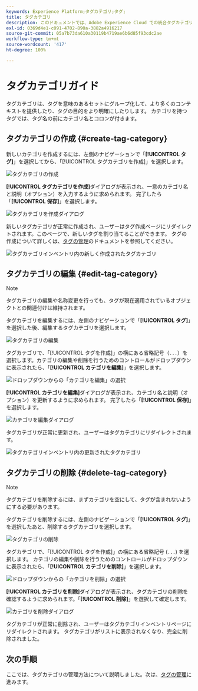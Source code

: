```yaml
---
keywords: Experience Platform;タグカテゴリ;タグ;
title: タグカテゴリ
description: このドキュメントでは、Adobe Experience Cloud での統合タグカテゴリの管理について説明します
exl-id: 0369d4e1-c091-4702-890a-3882a4916217
source-git-commit: 05a7b73da610a30119b4719ae6b6d85f93cdc2ae
workflow-type: tm+mt
source-wordcount: '417'
ht-degree: 100%

---
```


# タグカテゴリガイド

タグカテゴリは、タグを意味のあるセットにグループ化して、より多くのコンテキストを提供したり、タグの目的をより明確にしたりします。 カテゴリを持つタグでは、タグ名の前にカテゴリ名とコロンが付きます。

## タグカテゴリの作成 {#create-tag-category}

新しいカテゴリを作成するには、左側のナビゲーションで「**[!UICONTROL タグ]**」を選択してから、「[!UICONTROL タグカテゴリを作成]」を選択します。

![タグカテゴリの作成](./images/create-tag-category.png)

**[!UICONTROL タグカテゴリを作成]**&#x200B;ダイアログが表示され、一意のカテゴリ名と説明（オプション）を入力するように求められます。 完了したら「**[!UICONTROL 保存]**」を選択します。

![タグカテゴリを作成ダイアログ](./images/create-tag-category-dialog.png)

新しいタグカテゴリが正常に作成され、ユーザーはタグ作成ページにリダイレクトされます。このページで、新しいタグを割り当てることができます。 タグの作成について詳しくは、[タグの管理](./managing-tags.md#create-a-tag-create-tag)のドキュメントを参照してください。

![タグカテゴリインベントリ内の新しく作成されたタグカテゴリ](./images/new-tag-cateogry-listed.png)

## タグカテゴリの編集 {#edit-tag-category}

>[!NOTE]
>
>タグカテゴリの編集や名称変更を行っても、タグが現在適用されているオブジェクトとの関連付けは維持されます。

タグカテゴリを編集するには、左側のナビゲーションで「**[!UICONTROL タグ]**」を選択した後、編集するタグカテゴリを選択します。

![タグカテゴリの編集](./images/edit-tag-category.png)

タグカテゴリで、「[!UICONTROL タグを作成]」の横にある省略記号（`...`）を選択します。カテゴリの編集や削除を行うためのコントロールがドロップダウンに表示されたら、「**[!UICONTROL カテゴリを編集]**」を選択します。

![ドロップダウンからの「カテゴリを編集」の選択](./images/select-edit-tag-category.png)

**[!UICONTROL カテゴリを編集]**&#x200B;ダイアログが表示され、カテゴリ名と説明（オプション）を更新するように求められます。 完了したら「**[!UICONTROL 保存]**」を選択します。

![カテゴリを編集ダイアログ](./images/edit-category-dialog.png)

タグカテゴリが正常に更新され、ユーザーはタグカテゴリにリダイレクトされます。

![タグカテゴリインベントリ内の更新されたタグカテゴリ](./images/updated-tag-category.png)

## タグカテゴリの削除 {#delete-tag-category}

>[!NOTE]
>
>タグカテゴリを削除するには、まずカテゴリを空にして、タグが含まれないようにする必要があります。

タグカテゴリを削除するには、左側のナビゲーションで「**[!UICONTROL タグ]**」を選択したあと、削除するタグカテゴリを選択します。

![タグカテゴリの削除](./images/edit-tag-category.png)

タグカテゴリで、「[!UICONTROL タグを作成]」の横にある省略記号 (`...`) を選択します。 カテゴリの編集や削除を行うためのコントロールがドロップダウンに表示されたら、「**[!UICONTROL カテゴリを削除]**」を選択します。

![ドロップダウンからの「カテゴリを削除」の選択](./images/select-delete-tag-category.png)

**[!UICONTROL カテゴリを削除]**&#x200B;ダイアログが表示され、タグカテゴリの削除を確認するように求められます。「**[!UICONTROL 削除]**」を選択して確定します。

![カテゴリを削除ダイアログ](./images/delete-category-dialog.png)

タグカテゴリが正常に削除され、ユーザーはタグカテゴリインベントリページにリダイレクトされます。 タグカテゴリがリストに表示されなくなり、完全に削除されました。

## 次の手順

ここでは、タグカテゴリの管理方法について説明しました。次は、[タグの管理](./managing-tags.md)に進みます。
